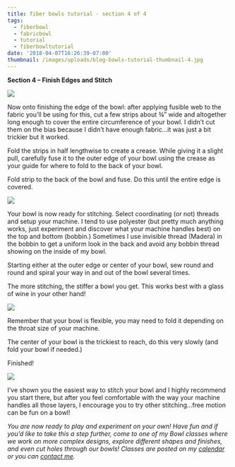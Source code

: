 ```yaml
---
title: fiber bowls tutorial - section 4 of 4
tags:
  - fiberbowl
  - fabricbowl
  - tutorial
  - fiberbowltutorial
date: '2018-04-07T16:26:39-07:00'
thumbnail: /images/uploads/blog-bowls-tutorial-thumbnail-4.jpg
---
```

**Section 4 – Finish Edges and Stitch**

<img class="img-responsive" src="/images/uploads/blog-bowls-tutorial-12.jpg">

Now onto finishing the edge of the bowl:  after applying fusible web to the fabric you’ll be using for this, cut a few strips about ¾” wide and altogether long enough to cover the entire circumference of your bowl.  I didn’t cut them on the bias because I didn’t have enough fabric…it was just a bit trickier but it worked.

Fold the strips in half lengthwise to create a crease. While giving it a slight pull, carefully fuse it to the outer edge of your bowl using the crease as your guide for where to fold to the back of your bowl.

Fold strip to the back of the bowl and fuse.  Do this until the entire edge is covered.

<img class="img-responsive" src="/images/uploads/blog-bowls-tutorial-13.jpg">

Your bowl is now ready for stitching.  Select coordinating (or not) threads and setup your machine.  I tend to use polyester (but pretty much anything works, just experiment and discover what your machine handles best) on the top and bottom (bobbin.) Sometimes I use invisible thread (Madera) in the bobbin to get a uniform look in the back and avoid any bobbin thread showing on the inside of my bowl.

Starting either at the outer edge or center of your bowl, sew round and round and spiral your way in and out of the bowl several times. 

The more stitching, the stiffer a bowl you get.  This works best with a glass of wine in your other hand!

<img class="img-responsive" src="/images/uploads/blog-bowls-tutorial-14.jpg">

Remember that your bowl is flexible, you may need to fold it depending on the throat size of your machine.

The center of your bowl is the trickiest to reach, do this very slowly (and fold your bowl if needed.)

Finished!

<img class="img-responsive" src="/images/uploads/blog-bowls-tutorial-15.jpg">

I’ve shown you the easiest way to stitch your bowl and I highly recommend you start there, but after you feel comfortable with the way your machine handles all those layers, I encourage you to try other stitching…free motion can be fun on a bowl!

_You are now ready to play and experiment on your own!  Have fun and if you’d like to take this a step further, come to one of my Bowl classes where we work on more complex designs, explore different shapes and finishes, and even cut holes through our bowls!  Classes are posted on my [calendar](https://www.hildemorin.com/calendar/) or you can [contact me](https://www.hildemorin.com/#contact)._
